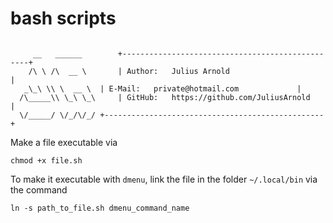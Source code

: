 # bash scripts


```

     __   ______    	+-------------------------------------------------+
    /\ \ /\  __ \   	| Author:   Julius Arnold                         |
   _\_\ \\ \  __ \	| E-Mail:   private@hotmail.com             |
  /\_____\\ \_\ \_\ 	| GitHub:   https://github.com/JuliusArnold       |
  \/_____/ \/_/\/_/	+-------------------------------------------------+
```


Make a file executable via 
```
chmod +x file.sh
```


To make it executable with `dmenu`, link the file in the folder `~/.local/bin` via the command
```
ln -s path_to_file.sh dmenu_command_name
```
